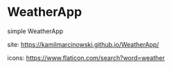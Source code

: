 # WeatherApp
simple WeatherApp

site: https://kamilmarcinowski.github.io/WeatherApp/

icons: https://www.flaticon.com/search?word=weather
